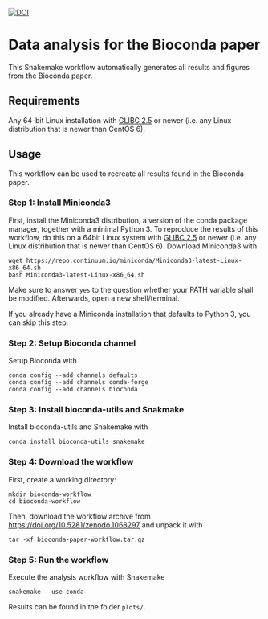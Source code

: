 [![DOI](https://zenodo.org/badge/DOI/10.5281/zenodo.1068297.svg)](https://doi.org/10.5281/zenodo.1068297)

# Data analysis for the Bioconda paper

This Snakemake workflow automatically generates all results and figures from the Bioconda paper.

## Requirements

Any 64-bit Linux installation with [GLIBC 2.5](http://unix.stackexchange.com/a/120381) or newer (i.e. any Linux distribution that is newer than CentOS 6).


## Usage

This workflow can be used to recreate all results found in the Bioconda paper.

### Step 1: Install Miniconda3

First, install the Miniconda3 distribution, a version of the conda package manager, together with a minimal Python 3. To reproduce the results of this workflow, do this on a 64bit Linux system with [GLIBC 2.5](http://unix.stackexchange.com/a/120381) or newer (i.e. any Linux distribution that is newer than CentOS 6).
Download Miniconda3 with

    wget https://repo.continuum.io/miniconda/Miniconda3-latest-Linux-x86_64.sh
    bash Miniconda3-latest-Linux-x86_64.sh

Make sure to answer `yes` to the question whether your PATH variable shall be modified.
Afterwards, open a new shell/terminal.

If you already have a Miniconda installation that defaults to Python 3, you can skip this step.

### Step 2: Setup Bioconda channel

Setup Bioconda with

    conda config --add channels defaults
    conda config --add channels conda-forge
    conda config --add channels bioconda

### Step 3: Install bioconda-utils and Snakmake

Install bioconda-utils and Snakemake with

    conda install bioconda-utils snakemake

### Step 4: Download the workflow

First, create a working directory:

    mkdir bioconda-workflow
    cd bioconda-workflow

Then, download the workflow archive from https://doi.org/10.5281/zenodo.1068297 and unpack it with

    tar -xf bioconda-paper-workflow.tar.gz

### Step 5: Run the workflow

Execute the analysis workflow with Snakemake

    snakemake --use-conda

Results can be found in the folder `plots/`.

